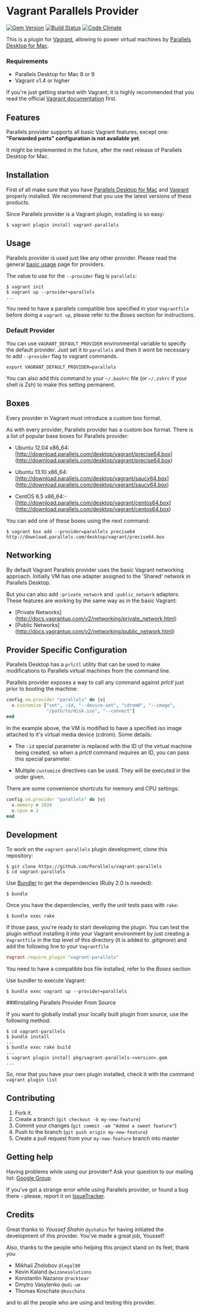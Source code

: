 # Vagrant Parallels Provider
[![Gem Version](https://badge.fury.io/rb/vagrant-parallels.png)](http://badge.fury.io/rb/vagrant-parallels)
[![Build Status](https://travis-ci.org/Parallels/vagrant-parallels.png?branch=master)](https://travis-ci.org/Parallels/vagrant-parallels)
[![Code Climate](https://codeclimate.com/github/Parallels/vagrant-parallels.png)](https://codeclimate.com/github/Parallels/vagrant-parallels)

This is a plugin for [Vagrant](http://www.vagrantup.com),
allowing to power virtual machines by
[Parallels Desktop for Mac](http://www.parallels.com/downloads/desktop/).

### Requirements
- Parallels Desktop for Mac 8 or 9
- Vagrant v1.4 or higher

If you're just getting started with Vagrant, it is highly recommended that you
read the official [Vagrant documentation](http://docs.vagrantup.com/v2/) first.

## Features
Parallels provider supports all basic Vagrant features, except one: **"Forwarded ports" configuration is not available yet**.

It might be implemented in the future, after the next release of Parallels Desktop for Mac.

## Installation
First of all make sure that you have [Parallels Desktop for Mac](http://www.parallels.com/products/desktop/)
and [Vagrant](http://www.vagrantup.com/downloads) properly installed.
We recommend that you use the latest versions of these products.

Since Parallels provider is a Vagrant plugin, installing is so easy:

```
$ vagrant plugin install vagrant-parallels
```

## Usage
Parallels provider is used just like any other provider. Please read the general
[basic usage](http://docs.vagrantup.com/v2/providers/basic_usage.html) page for
providers.

The value to use for the `--provider` flag is `parallels`:

```
$ vagrant init
$ vagrant up --provider=parallels
...
```

You need to have a parallels compatible box specified in your `Vagrantfile`
before doing a `vagrant up`, please refer to the *Boxes* section for instructions.

### Default Provider

You can use `VAGRANT_DEFAULT_PROVIDER` environmental variable to specify the
default provider. Just set it to `parallels` and then it wont be necessary
to add `--provider` flag to vagrant commands.

```
export VAGRANT_DEFAULT_PROVIDER=parallels
```

You can also add this command to your `~/.bashrc` file
(or `~/.zshrc` if your shell is Zsh) to make this setting permanent.

## Boxes

Every provider in Vagrant must introduce a custom box format.

As with every provider, Parallels provider has a custom box format.
There is a list of popular base boxes for Parallels provider:

- Ubuntu 12.04 x86_64:
[http://download.parallels.com/desktop/vagrant/precise64.box]
(http://download.parallels.com/desktop/vagrant/precise64.box)

- Ubuntu 13.10 x86_64:
[http://download.parallels.com/desktop/vagrant/saucy64.box]
(http://download.parallels.com/desktop/vagrant/saucy64.box)

- CentOS 6.5 x86_64:-
[http://download.parallels.com/desktop/vagrant/centos64.box]
(http://download.parallels.com/desktop/vagrant/centos64.box)

You can add one of these boxes using the next command:

```
$ vagrant box add --provider=parallels precise64 http://download.parallels.com/desktop/vagrant/precise64.box
```

## Networking
By default Vagrant Parallels provider uses the basic Vagrant networking
approach. Initially VM has one adapter assigned to the 'Shared' network
in Parallels Desktop.

But you can also add `:private_network` and `:public_network` adapters.
These features are working by the same way as in the basic Vagrant:
- [Private Networks]
(http://docs.vagrantup.com/v2/networking/private_network.html)
- [Public Networks]
(http://docs.vagrantup.com/v2/networking/public_network.html)

## Provider Specific Configuration

Parallels Desktop has a `prlctl` utility that can be used to make modifications
to Parallels virtual machines from the command line.


Parallels provider exposes a way to call any command against *prlctl* just prior
to booting the machine:

```ruby
config.vm.provider "parallels" do |v|
  v.customize ["set", :id, "--device-set", "cdrom0", "--image",
               "/path/to/disk.iso", "--connect"]
end
```

In the example above, the VM is modified to have a specified iso image attached
to it's virtual media device (cdrom). Some details:

* The `:id` special parameter is replaced with the ID of the virtual
  machine being created, so when a *prlctl* command requires an ID, you
  can pass this special parameter.

* Multiple `customize` directives can be used. They will be executed in the
  order given.

There are some convenience shortcuts for memory and CPU settings:

```ruby
config.vm.provider "parallels" do |v|
  v.memory = 1024
  v.cpus = 2
end
```

## Development

To work on the `vagrant-parallels` plugin development, clone this repository:

```
$ git clone https://github.com/Parallels/vagrant-parallels
$ cd vagrant-parallels
```

Use [Bundler](http://gembundler.com) to get the dependencies (Ruby 2.0 is needed):

```
$ bundle
```

Once you have the dependencies, verify the unit tests pass with `rake`:

```
$ bundle exec rake
```

If those pass, you're ready to start developing the plugin. You can test
the plugin without installing it into your Vagrant environment by just
creating a `Vagrantfile` in the top level of this directory (it is added to *.gitignore*)
and add the following line to your `Vagrantfile`

```ruby
Vagrant.require_plugin "vagrant-parallels"
```

You need to have a compatible box file installed, refer to the *Boxes* section

Use bundler to execute Vagrant:

```
$ bundle exec vagrant up --provider=parallels
```

###Installing Parallels Provider From Source

If you want to globally install your locally built plugin from source, use the following method:

```
$ cd vagrant-parallels
$ bundle install
...
$ bundle exec rake build
...
$ vagrant plugin install pkg/vagrant-parallels-<version>.gem
...
```
So, now that you have your own plugin installed, check it with the command
`vagrant plugin list`

## Contributing

1. Fork it.
2. Create a branch (`git checkout -b my-new-feature`)
3. Commit your changes (`git commit -am "Added a sweet feature"`)
4. Push to the branch (`git push origin my-new-feature`)
5. Create a pull request from your `my-new-feature` branch into master

## Getting help
Having problems while using our provider? Ask your question to our mailing list:
[Google Group](https://groups.google.com/group/vagrant-parallels)

If you've got a strange error while using Parallels provider, or found a bug
there  - please, report it on [IssueTracker](https://github.com/Parallels/vagrant-parallels).

## Credits
Great thanks to *Youssef Shahin* `@yshahin` for having initiated the development
of this provider. You've made a great job, Youssef!

Also, thanks to the people who helping this project stand on its feet, thank you

* Mikhail Zholobov `@legal90`
* Kevin Kaland `@wizonesolutions`
* Konstantin Nazarov `@racktear`
* Dmytro Vasylenko `@odi-um`
* Thomas Koschate `@koschate`

and to all the people who are using and testing this provider.

